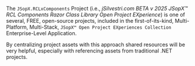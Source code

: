 ﻿
The `JSopX.RCLxComponents` Project (i.e., _jSilvestri.com BETA v 2025 JSopX™ RCL Components Razor Class Library Open Project EXperience_) is one of several, FREE, open-source projects, included in the first-of-its-kind, Multi-Platform, Multi-Stack, `JSopX™ Open Project EXperiences Collection` Enterprise-Level Application.

By centralizing project assets with this approach shared resources will be very helpful, especially with referencing assets from traditional .NET projects.
